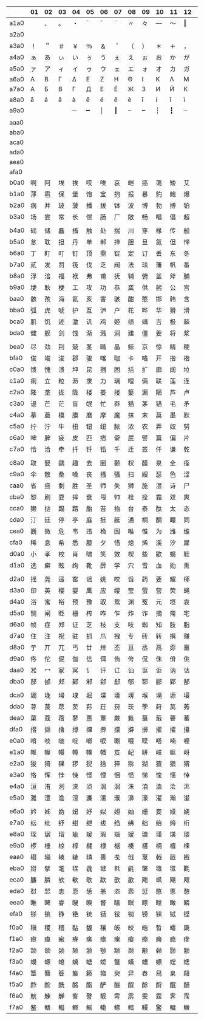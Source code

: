 | |01|02|03|04|05|06|07|08|09|10|11|12|13|14|15|16|17|18|19|20|21|22|23|24|25|26|27|28|29|30|31|32|33|34|35|36|37|38|39|40|41|42|43|44|45|46|47|48|49|50|51|52|53|54|55|56|57|58|59|60|61|62|63|64|65|66|67|68|69|70|71|72|73|74|75|76|77|78|79|80|81|82|83|84|85|86|87|88|89|90|91|92|93|94|
-|-|-|-|-|-|-|-|-|-|-|-|-|-|-|-|-|-|-|-|-|-|-|-|-|-|-|-|-|-|-|-|-|-|-|-|-|-|-|-|-|-|-|-|-|-|-|-|-|-|-|-|-|-|-|-|-|-|-|-|-|-|-|-|-|-|-|-|-|-|-|-|-|-|-|-|-|-|-|-|-|-|-|-|-|-|-|-|-|-|-|-|-|-|-|
|a1a0|　|、|。|・|ˉ|ˇ|¨|〃|々|―|～|‖|…|‘|’|“|”|〔|〕|〈|〉|《|》|「|」|『|』|〖|〗|【|】|±|×|÷|∶|∧|∨|∑|∏|∪|∩|∈|∷|√|⊥|∥|∠|⌒|⊙|∫|∮|≡|≌|≈|∽|∝|≠|≮|≯|≤|≥|∞|∵|∴|♂|♀|°|′|″|℃|＄|¤|￠|￡|‰|§|№|☆|★|○|●|◎|◇|◆|□|■|△|▲|※|→|←|↑|↓|〓|
|a2a0| | | | | | | | | | | | | | | | |⒈|⒉|⒊|⒋|⒌|⒍|⒎|⒏|⒐|⒑|⒒|⒓|⒔|⒕|⒖|⒗|⒘|⒙|⒚|⒛|⑴|⑵|⑶|⑷|⑸|⑹|⑺|⑻|⑼|⑽|⑾|⑿|⒀|⒁|⒂|⒃|⒄|⒅|⒆|⒇|①|②|③|④|⑤|⑥|⑦|⑧|⑨|⑩| | |㈠|㈡|㈢|㈣|㈤|㈥|㈦|㈧|㈨|㈩| | |Ⅰ|Ⅱ|Ⅲ|Ⅳ|Ⅴ|Ⅵ|Ⅶ|Ⅷ|Ⅸ|Ⅹ|Ⅺ|Ⅻ| | |
|a3a0|！|＂|＃|￥|％|＆|＇|（|）|＊|＋|，|－|．|／|０|１|２|３|４|５|６|７|８|９|：|；|＜|＝|＞|？|＠|Ａ|Ｂ|Ｃ|Ｄ|Ｅ|Ｆ|Ｇ|Ｈ|Ｉ|Ｊ|Ｋ|Ｌ|Ｍ|Ｎ|Ｏ|Ｐ|Ｑ|Ｒ|Ｓ|Ｔ|Ｕ|Ｖ|Ｗ|Ｘ|Ｙ|Ｚ|［|＼|］|＾|＿|｀|ａ|ｂ|ｃ|ｄ|ｅ|ｆ|ｇ|ｈ|ｉ|ｊ|ｋ|ｌ|ｍ|ｎ|ｏ|ｐ|ｑ|ｒ|ｓ|ｔ|ｕ|ｖ|ｗ|ｘ|ｙ|ｚ|｛|｜|｝|￣|
|a4a0|ぁ|あ|ぃ|い|ぅ|う|ぇ|え|ぉ|お|か|が|き|ぎ|く|ぐ|け|げ|こ|ご|さ|ざ|し|じ|す|ず|せ|ぜ|そ|ぞ|た|だ|ち|ぢ|っ|つ|づ|て|で|と|ど|な|に|ぬ|ね|の|は|ば|ぱ|ひ|び|ぴ|ふ|ぶ|ぷ|へ|べ|ぺ|ほ|ぼ|ぽ|ま|み|む|め|も|ゃ|や|ゅ|ゆ|ょ|よ|ら|り|る|れ|ろ|ゎ|わ|ゐ|ゑ|を|ん| | | | | | | | | | | |
|a5a0|ァ|ア|ィ|イ|ゥ|ウ|ェ|エ|ォ|オ|カ|ガ|キ|ギ|ク|グ|ケ|ゲ|コ|ゴ|サ|ザ|シ|ジ|ス|ズ|セ|ゼ|ソ|ゾ|タ|ダ|チ|ヂ|ッ|ツ|ヅ|テ|デ|ト|ド|ナ|ニ|ヌ|ネ|ノ|ハ|バ|パ|ヒ|ビ|ピ|フ|ブ|プ|ヘ|ベ|ペ|ホ|ボ|ポ|マ|ミ|ム|メ|モ|ャ|ヤ|ュ|ユ|ョ|ヨ|ラ|リ|ル|レ|ロ|ヮ|ワ|ヰ|ヱ|ヲ|ン|ヴ|ヵ|ヶ| | | | | | | | |
|a6a0|Α|Β|Γ|Δ|Ε|Ζ|Η|Θ|Ι|Κ|Λ|Μ|Ν|Ξ|Ο|Π|Ρ|Σ|Τ|Υ|Φ|Χ|Ψ|Ω| | | | | | | | |α|β|γ|δ|ε|ζ|η|θ|ι|κ|λ|μ|ν|ξ|ο|π|ρ|σ|τ|υ|φ|χ|ψ|ω| | | | | | | | | | | | | | | | | | | | | | | | | | | | | | | | | | | | | | |
|a7a0|А|Б|В|Г|Д|Е|Ё|Ж|З|И|Й|К|Л|М|Н|О|П|Р|С|Т|У|Ф|Х|Ц|Ч|Ш|Щ|Ъ|Ы|Ь|Э|Ю|Я| | | | | | | | | | | | | | | |а|б|в|г|д|е|ё|ж|з|и|й|к|л|м|н|о|п|р|с|т|у|ф|х|ц|ч|ш|щ|ъ|ы|ь|э|ю|я| | | | | | | | | | | | | |
|a8a0|ā|á|ǎ|à|ē|é|ě|è|ī|í|ǐ|ì|ō|ó|ǒ|ò|ū|ú|ǔ|ù|ǖ|ǘ|ǚ|ǜ|ü|ê| | | | | | | | | | |ㄅ|ㄆ|ㄇ|ㄈ|ㄉ|ㄊ|ㄋ|ㄌ|ㄍ|ㄎ|ㄏ|ㄐ|ㄑ|ㄒ|ㄓ|ㄔ|ㄕ|ㄖ|ㄗ|ㄘ|ㄙ|ㄚ|ㄛ|ㄜ|ㄝ|ㄞ|ㄟ|ㄠ|ㄡ|ㄢ|ㄣ|ㄤ|ㄥ|ㄦ|ㄧ|ㄨ|ㄩ| | | | | | | | | | | | | | | | | | | | | |
|a9a0| | | |─|━|│|┃|┄|┅|┆|┇|┈|┉|┊|┋|┌|┍|┎|┏|┐|┑|┒|┓|└|┕|┖|┗|┘|┙|┚|┛|├|┝|┞|┟|┠|┡|┢|┣|┤|┥|┦|┧|┨|┩|┪|┫|┬|┭|┮|┯|┰|┱|┲|┳|┴|┵|┶|┷|┸|┹|┺|┻|┼|┽|┾|┿|╀|╁|╂|╃|╄|╅|╆|╇|╈|╉|╊|╋| | | | | | | | | | | | | | | |
| | | | | | | | | | | | | | | | | | | | | | | | | | | | | | | | | | | | | | | | | | | | | | | | | | | | | | | | | | | | | | | | | | | | | | | | | | | | | | | | | | | | | | | | | | | | | | | |
aaa0| | | | | | | | | | | | | | | | | | | | | | | | | | | | | | | | | | | | | | | | | | | | | | | | | | | | | | | | | | | | | | | | | | | | | | | | | | | | | | | | | | | | | | | | | | | | | | |
|aba0| | | | | | | | | | | | | | | | | | | | | | | | | | | | | | | | | | | | | | | | | | | | | | | | | | | | | | | | | | | | | | | | | | | | | | | | | | | | | | | | | | | | | | | | | | | | | | |
|aca0| | | | | | | | | | | | | | | | | | | | | | | | | | | | | | | | | | | | | | | | | | | | | | | | | | | | | | | | | | | | | | | | | | | | | | | | | | | | | | | | | | | | | | | | | | | | | | |
|ada0| | | | | | | | | | | | | | | | | | | | | | | | | | | | | | | | | | | | | | | | | | | | | | | | | | | | | | | | | | | | | | | | | | | | | | | | | | | | | | | | | | | | | | | | | | | | | | |
|aea0| | | | | | | | | | | | | | | | | | | | | | | | | | | | | | | | | | | | | | | | | | | | | | | | | | | | | | | | | | | | | | | | | | | | | | | | | | | | | | | | | | | | | | | | | | | | | | |
|afa0| | | | | | | | | | | | | | | | | | | | | | | | | | | | | | | | | | | | | | | | | | | | | | | | | | | | | | | | | | | | | | | | | | | | | | | | | | | | | | | | | | | | | | | | | | | | | | |
|b0a0|啊|阿|埃|挨|哎|唉|哀|皑|癌|蔼|矮|艾|碍|爱|隘|鞍|氨|安|俺|按|暗|岸|胺|案|肮|昂|盎|凹|敖|熬|翱|袄|傲|奥|懊|澳|芭|捌|扒|叭|吧|笆|八|疤|巴|拔|跋|靶|把|耙|坝|霸|罢|爸|白|柏|百|摆|佰|败|拜|稗|斑|班|搬|扳|般|颁|板|版|扮|拌|伴|瓣|半|办|绊|邦|帮|梆|榜|膀|绑|棒|磅|蚌|镑|傍|谤|苞|胞|包|褒|剥|
|b1a0|薄|雹|保|堡|饱|宝|抱|报|暴|豹|鲍|爆|杯|碑|悲|卑|北|辈|背|贝|钡|倍|狈|备|惫|焙|被|奔|苯|本|笨|崩|绷|甭|泵|蹦|迸|逼|鼻|比|鄙|笔|彼|碧|蓖|蔽|毕|毙|毖|币|庇|痹|闭|敝|弊|必|辟|壁|臂|避|陛|鞭|边|编|贬|扁|便|变|卞|辨|辩|辫|遍|标|彪|膘|表|鳖|憋|别|瘪|彬|斌|濒|滨|宾|摈|兵|冰|柄|丙|秉|饼|炳|
|b2a0|病|并|玻|菠|播|拨|钵|波|博|勃|搏|铂|箔|伯|帛|舶|脖|膊|渤|泊|驳|捕|卜|哺|补|埠|不|布|步|簿|部|怖|擦|猜|裁|材|才|财|睬|踩|采|彩|菜|蔡|餐|参|蚕|残|惭|惨|灿|苍|舱|仓|沧|藏|操|糙|槽|曹|草|厕|策|侧|册|测|层|蹭|插|叉|茬|茶|查|碴|搽|察|岔|差|诧|拆|柴|豺|搀|掺|蝉|馋|谗|缠|铲|产|阐|颤|昌|猖|
|b3a0|场|尝|常|长|偿|肠|厂|敞|畅|唱|倡|超|抄|钞|朝|嘲|潮|巢|吵|炒|车|扯|撤|掣|彻|澈|郴|臣|辰|尘|晨|忱|沉|陈|趁|衬|撑|称|城|橙|成|呈|乘|程|惩|澄|诚|承|逞|骋|秤|吃|痴|持|匙|池|迟|弛|驰|耻|齿|侈|尺|赤|翅|斥|炽|充|冲|虫|崇|宠|抽|酬|畴|踌|稠|愁|筹|仇|绸|瞅|丑|臭|初|出|橱|厨|躇|锄|雏|滁|除|楚|
| | | | | | | | | | | | | | | | | | | | | | | | | | | | | | | | | | | | | | | | | | | | | | | | | | | | | | | | | | | | | | | | | | | | | | | | | | | | | | | | | | | | | | | | | | | | | | | |
b4a0|础|储|矗|搐|触|处|揣|川|穿|椽|传|船|喘|串|疮|窗|幢|床|闯|创|吹|炊|捶|锤|垂|春|椿|醇|唇|淳|纯|蠢|戳|绰|疵|茨|磁|雌|辞|慈|瓷|词|此|刺|赐|次|聪|葱|囱|匆|从|丛|凑|粗|醋|簇|促|蹿|篡|窜|摧|崔|催|脆|瘁|粹|淬|翠|村|存|寸|磋|撮|搓|措|挫|错|搭|达|答|瘩|打|大|呆|歹|傣|戴|带|殆|代|贷|袋|待|逮|
|b5a0|怠|耽|担|丹|单|郸|掸|胆|旦|氮|但|惮|淡|诞|弹|蛋|当|挡|党|荡|档|刀|捣|蹈|倒|岛|祷|导|到|稻|悼|道|盗|德|得|的|蹬|灯|登|等|瞪|凳|邓|堤|低|滴|迪|敌|笛|狄|涤|翟|嫡|抵|底|地|蒂|第|帝|弟|递|缔|颠|掂|滇|碘|点|典|靛|垫|电|佃|甸|店|惦|奠|淀|殿|碉|叼|雕|凋|刁|掉|吊|钓|调|跌|爹|碟|蝶|迭|谍|叠|
|b6a0|丁|盯|叮|钉|顶|鼎|锭|定|订|丢|东|冬|董|懂|动|栋|侗|恫|冻|洞|兜|抖|斗|陡|豆|逗|痘|都|督|毒|犊|独|读|堵|睹|赌|杜|镀|肚|度|渡|妒|端|短|锻|段|断|缎|堆|兑|队|对|墩|吨|蹲|敦|顿|囤|钝|盾|遁|掇|哆|多|夺|垛|躲|朵|跺|舵|剁|惰|堕|蛾|峨|鹅|俄|额|讹|娥|恶|厄|扼|遏|鄂|饿|恩|而|儿|耳|尔|饵|洱|二|
|b7a0|贰|发|罚|筏|伐|乏|阀|法|珐|藩|帆|番|翻|樊|矾|钒|繁|凡|烦|反|返|范|贩|犯|饭|泛|坊|芳|方|肪|房|防|妨|仿|访|纺|放|菲|非|啡|飞|肥|匪|诽|吠|肺|废|沸|费|芬|酚|吩|氛|分|纷|坟|焚|汾|粉|奋|份|忿|愤|粪|丰|封|枫|蜂|峰|锋|风|疯|烽|逢|冯|缝|讽|奉|凤|佛|否|夫|敷|肤|孵|扶|拂|辐|幅|氟|符|伏|俘|服|
|b8a0|浮|涪|福|袱|弗|甫|抚|辅|俯|釜|斧|脯|腑|府|腐|赴|副|覆|赋|复|傅|付|阜|父|腹|负|富|讣|附|妇|缚|咐|噶|嘎|该|改|概|钙|盖|溉|干|甘|杆|柑|竿|肝|赶|感|秆|敢|赣|冈|刚|钢|缸|肛|纲|岗|港|杠|篙|皋|高|膏|羔|糕|搞|镐|稿|告|哥|歌|搁|戈|鸽|胳|疙|割|革|葛|格|蛤|阁|隔|铬|个|各|给|根|跟|耕|更|庚|羹|
|b9a0|埂|耿|梗|工|攻|功|恭|龚|供|躬|公|宫|弓|巩|汞|拱|贡|共|钩|勾|沟|苟|狗|垢|构|购|够|辜|菇|咕|箍|估|沽|孤|姑|鼓|古|蛊|骨|谷|股|故|顾|固|雇|刮|瓜|剐|寡|挂|褂|乖|拐|怪|棺|关|官|冠|观|管|馆|罐|惯|灌|贯|光|广|逛|瑰|规|圭|硅|归|龟|闺|轨|鬼|诡|癸|桂|柜|跪|贵|刽|辊|滚|棍|锅|郭|国|果|裹|过|哈|
|baa0|骸|孩|海|氦|亥|害|骇|酣|憨|邯|韩|含|涵|寒|函|喊|罕|翰|撼|捍|旱|憾|悍|焊|汗|汉|夯|杭|航|壕|嚎|豪|毫|郝|好|耗|号|浩|呵|喝|荷|菏|核|禾|和|何|合|盒|貉|阂|河|涸|赫|褐|鹤|贺|嘿|黑|痕|很|狠|恨|哼|亨|横|衡|恒|轰|哄|烘|虹|鸿|洪|宏|弘|红|喉|侯|猴|吼|厚|候|后|呼|乎|忽|瑚|壶|葫|胡|蝴|狐|糊|湖|
|bba0|弧|虎|唬|护|互|沪|户|花|哗|华|猾|滑|画|划|化|话|槐|徊|怀|淮|坏|欢|环|桓|还|缓|换|患|唤|痪|豢|焕|涣|宦|幻|荒|慌|黄|磺|蝗|簧|皇|凰|惶|煌|晃|幌|恍|谎|灰|挥|辉|徽|恢|蛔|回|毁|悔|慧|卉|惠|晦|贿|秽|会|烩|汇|讳|诲|绘|荤|昏|婚|魂|浑|混|豁|活|伙|火|获|或|惑|霍|货|祸|击|圾|基|机|畸|稽|积|箕|
|bca0|肌|饥|迹|激|讥|鸡|姬|绩|缉|吉|极|棘|辑|籍|集|及|急|疾|汲|即|嫉|级|挤|几|脊|己|蓟|技|冀|季|伎|祭|剂|悸|济|寄|寂|计|记|既|忌|际|妓|继|纪|嘉|枷|夹|佳|家|加|荚|颊|贾|甲|钾|假|稼|价|架|驾|嫁|歼|监|坚|尖|笺|间|煎|兼|肩|艰|奸|缄|茧|检|柬|碱|硷|拣|捡|简|俭|剪|减|荐|槛|鉴|践|贱|见|键|箭|件|
|bda0|健|舰|剑|饯|渐|溅|涧|建|僵|姜|将|浆|江|疆|蒋|桨|奖|讲|匠|酱|降|蕉|椒|礁|焦|胶|交|郊|浇|骄|娇|嚼|搅|铰|矫|侥|脚|狡|角|饺|缴|绞|剿|教|酵|轿|较|叫|窖|揭|接|皆|秸|街|阶|截|劫|节|桔|杰|捷|睫|竭|洁|结|解|姐|戒|藉|芥|界|借|介|疥|诫|届|巾|筋|斤|金|今|津|襟|紧|锦|仅|谨|进|靳|晋|禁|近|烬|浸|
| | | | | | | | | | | | | | | | | | | | | | | | | | | | | | | | | | | | | | | | | | | | | | | | | | | | | | | | | | | | | | | | | | | | | | | | | | | | | | | | | | | | | | | | | | | | | | | |
bea0|尽|劲|荆|兢|茎|睛|晶|鲸|京|惊|精|粳|经|井|警|景|颈|静|境|敬|镜|径|痉|靖|竟|竞|净|炯|窘|揪|究|纠|玖|韭|久|灸|九|酒|厩|救|旧|臼|舅|咎|就|疚|鞠|拘|狙|疽|居|驹|菊|局|咀|矩|举|沮|聚|拒|据|巨|具|距|踞|锯|俱|句|惧|炬|剧|捐|鹃|娟|倦|眷|卷|绢|撅|攫|抉|掘|倔|爵|觉|决|诀|绝|均|菌|钧|军|君|峻|
|bfa0|俊|竣|浚|郡|骏|喀|咖|卡|咯|开|揩|楷|凯|慨|刊|堪|勘|坎|砍|看|康|慷|糠|扛|抗|亢|炕|考|拷|烤|靠|坷|苛|柯|棵|磕|颗|科|壳|咳|可|渴|克|刻|客|课|肯|啃|垦|恳|坑|吭|空|恐|孔|控|抠|口|扣|寇|枯|哭|窟|苦|酷|库|裤|夸|垮|挎|跨|胯|块|筷|侩|快|宽|款|匡|筐|狂|框|矿|眶|旷|况|亏|盔|岿|窥|葵|奎|魁|傀|
|c0a0|馈|愧|溃|坤|昆|捆|困|括|扩|廓|阔|垃|拉|喇|蜡|腊|辣|啦|莱|来|赖|蓝|婪|栏|拦|篮|阑|兰|澜|谰|揽|览|懒|缆|烂|滥|琅|榔|狼|廊|郎|朗|浪|捞|劳|牢|老|佬|姥|酪|烙|涝|勒|乐|雷|镭|蕾|磊|累|儡|垒|擂|肋|类|泪|棱|楞|冷|厘|梨|犁|黎|篱|狸|离|漓|理|李|里|鲤|礼|莉|荔|吏|栗|丽|厉|励|砾|历|利|傈|例|俐|
|c1a0|痢|立|粒|沥|隶|力|璃|哩|俩|联|莲|连|镰|廉|怜|涟|帘|敛|脸|链|恋|炼|练|粮|凉|梁|粱|良|两|辆|量|晾|亮|谅|撩|聊|僚|疗|燎|寥|辽|潦|了|撂|镣|廖|料|列|裂|烈|劣|猎|琳|林|磷|霖|临|邻|鳞|淋|凛|赁|吝|拎|玲|菱|零|龄|铃|伶|羚|凌|灵|陵|岭|领|另|令|溜|琉|榴|硫|馏|留|刘|瘤|流|柳|六|龙|聋|咙|笼|窿|
|c2a0|隆|垄|拢|陇|楼|娄|搂|篓|漏|陋|芦|卢|颅|庐|炉|掳|卤|虏|鲁|麓|碌|露|路|赂|鹿|潞|禄|录|陆|戮|驴|吕|铝|侣|旅|履|屡|缕|虑|氯|律|率|滤|绿|峦|挛|孪|滦|卵|乱|掠|略|抡|轮|伦|仑|沦|纶|论|萝|螺|罗|逻|锣|箩|骡|裸|落|洛|骆|络|妈|麻|玛|码|蚂|马|骂|嘛|吗|埋|买|麦|卖|迈|脉|瞒|馒|蛮|满|蔓|曼|慢|漫|
|c3a0|谩|芒|茫|盲|氓|忙|莽|猫|茅|锚|毛|矛|铆|卯|茂|冒|帽|貌|贸|么|玫|枚|梅|酶|霉|煤|没|眉|媒|镁|每|美|昧|寐|妹|媚|门|闷|们|萌|蒙|檬|盟|锰|猛|梦|孟|眯|醚|靡|糜|迷|谜|弥|米|秘|觅|泌|蜜|密|幂|棉|眠|绵|冕|免|勉|娩|缅|面|苗|描|瞄|藐|秒|渺|庙|妙|蔑|灭|民|抿|皿|敏|悯|闽|明|螟|鸣|铭|名|命|谬|摸|
|c4a0|摹|蘑|模|膜|磨|摩|魔|抹|末|莫|墨|默|沫|漠|寞|陌|谋|牟|某|拇|牡|亩|姆|母|墓|暮|幕|募|慕|木|目|睦|牧|穆|拿|哪|呐|钠|那|娜|纳|氖|乃|奶|耐|奈|南|男|难|囊|挠|脑|恼|闹|淖|呢|馁|内|嫩|能|妮|霓|倪|泥|尼|拟|你|匿|腻|逆|溺|蔫|拈|年|碾|撵|捻|念|娘|酿|鸟|尿|捏|聂|孽|啮|镊|镍|涅|您|柠|狞|凝|宁|
|c5a0|拧|泞|牛|扭|钮|纽|脓|浓|农|弄|奴|努|怒|女|暖|虐|疟|挪|懦|糯|诺|哦|欧|鸥|殴|藕|呕|偶|沤|啪|趴|爬|帕|怕|琶|拍|排|牌|徘|湃|派|攀|潘|盘|磐|盼|畔|判|叛|乓|庞|旁|耪|胖|抛|咆|刨|炮|袍|跑|泡|呸|胚|培|裴|赔|陪|配|佩|沛|喷|盆|砰|抨|烹|澎|彭|蓬|棚|硼|篷|膨|朋|鹏|捧|碰|坯|砒|霹|批|披|劈|琵|毗|
|c6a0|啤|脾|疲|皮|匹|痞|僻|屁|譬|篇|偏|片|骗|飘|漂|瓢|票|撇|瞥|拼|频|贫|品|聘|乒|坪|苹|萍|平|凭|瓶|评|屏|坡|泼|颇|婆|破|魄|迫|粕|剖|扑|铺|仆|莆|葡|菩|蒲|埔|朴|圃|普|浦|谱|曝|瀑|期|欺|栖|戚|妻|七|凄|漆|柒|沏|其|棋|奇|歧|畦|崎|脐|齐|旗|祈|祁|骑|起|岂|乞|企|启|契|砌|器|气|迄|弃|汽|泣|讫|掐|
|c7a0|恰|洽|牵|扦|钎|铅|千|迁|签|仟|谦|乾|黔|钱|钳|前|潜|遣|浅|谴|堑|嵌|欠|歉|枪|呛|腔|羌|墙|蔷|强|抢|橇|锹|敲|悄|桥|瞧|乔|侨|巧|鞘|撬|翘|峭|俏|窍|切|茄|且|怯|窃|钦|侵|亲|秦|琴|勤|芹|擒|禽|寝|沁|青|轻|氢|倾|卿|清|擎|晴|氰|情|顷|请|庆|琼|穷|秋|丘|邱|球|求|囚|酋|泅|趋|区|蛆|曲|躯|屈|驱|渠|
| | | | | | | | | | | | | | | | | | | | | | | | | | | | | | | | | | | | | | | | | | | | | | | | | | | | | | | | | | | | | | | | | | | | | | | | | | | | | | | | | | | | | | | | | | | | | | | |
c8a0|取|娶|龋|趣|去|圈|颧|权|醛|泉|全|痊|拳|犬|券|劝|缺|炔|瘸|却|鹊|榷|确|雀|裙|群|然|燃|冉|染|瓤|壤|攘|嚷|让|饶|扰|绕|惹|热|壬|仁|人|忍|韧|任|认|刃|妊|纫|扔|仍|日|戎|茸|蓉|荣|融|熔|溶|容|绒|冗|揉|柔|肉|茹|蠕|儒|孺|如|辱|乳|汝|入|褥|软|阮|蕊|瑞|锐|闰|润|若|弱|撒|洒|萨|腮|鳃|塞|赛|三|叁|
|c9a0|伞|散|桑|嗓|丧|搔|骚|扫|嫂|瑟|色|涩|森|僧|莎|砂|杀|刹|沙|纱|傻|啥|煞|筛|晒|珊|苫|杉|山|删|煽|衫|闪|陕|擅|赡|膳|善|汕|扇|缮|墒|伤|商|赏|晌|上|尚|裳|梢|捎|稍|烧|芍|勺|韶|少|哨|邵|绍|奢|赊|蛇|舌|舍|赦|摄|射|慑|涉|社|设|砷|申|呻|伸|身|深|娠|绅|神|沈|审|婶|甚|肾|慎|渗|声|生|甥|牲|升|绳|
|caa0|省|盛|剩|胜|圣|师|失|狮|施|湿|诗|尸|虱|十|石|拾|时|什|食|蚀|实|识|史|矢|使|屎|驶|始|式|示|士|世|柿|事|拭|誓|逝|势|是|嗜|噬|适|仕|侍|释|饰|氏|市|恃|室|视|试|收|手|首|守|寿|授|售|受|瘦|兽|蔬|枢|梳|殊|抒|输|叔|舒|淑|疏|书|赎|孰|熟|薯|暑|曙|署|蜀|黍|鼠|属|术|述|树|束|戍|竖|墅|庶|数|漱|
|cba0|恕|刷|耍|摔|衰|甩|帅|栓|拴|霜|双|爽|谁|水|睡|税|吮|瞬|顺|舜|说|硕|朔|烁|斯|撕|嘶|思|私|司|丝|死|肆|寺|嗣|四|伺|似|饲|巳|松|耸|怂|颂|送|宋|讼|诵|搜|艘|擞|嗽|苏|酥|俗|素|速|粟|僳|塑|溯|宿|诉|肃|酸|蒜|算|虽|隋|随|绥|髓|碎|岁|穗|遂|隧|祟|孙|损|笋|蓑|梭|唆|缩|琐|索|锁|所|塌|他|它|她|塔|
|cca0|獭|挞|蹋|踏|胎|苔|抬|台|泰|酞|太|态|汰|坍|摊|贪|瘫|滩|坛|檀|痰|潭|谭|谈|坦|毯|袒|碳|探|叹|炭|汤|塘|搪|堂|棠|膛|唐|糖|倘|躺|淌|趟|烫|掏|涛|滔|绦|萄|桃|逃|淘|陶|讨|套|特|藤|腾|疼|誊|梯|剔|踢|锑|提|题|蹄|啼|体|替|嚏|惕|涕|剃|屉|天|添|填|田|甜|恬|舔|腆|挑|条|迢|眺|跳|贴|铁|帖|厅|听|烃|
|cda0|汀|廷|停|亭|庭|挺|艇|通|桐|酮|瞳|同|铜|彤|童|桶|捅|筒|统|痛|偷|投|头|透|凸|秃|突|图|徒|途|涂|屠|土|吐|兔|湍|团|推|颓|腿|蜕|褪|退|吞|屯|臀|拖|托|脱|鸵|陀|驮|驼|椭|妥|拓|唾|挖|哇|蛙|洼|娃|瓦|袜|歪|外|豌|弯|湾|玩|顽|丸|烷|完|碗|挽|晚|皖|惋|宛|婉|万|腕|汪|王|亡|枉|网|往|旺|望|忘|妄|威|
|cea0|巍|微|危|韦|违|桅|围|唯|惟|为|潍|维|苇|萎|委|伟|伪|尾|纬|未|蔚|味|畏|胃|喂|魏|位|渭|谓|尉|慰|卫|瘟|温|蚊|文|闻|纹|吻|稳|紊|问|嗡|翁|瓮|挝|蜗|涡|窝|我|斡|卧|握|沃|巫|呜|钨|乌|污|诬|屋|无|芜|梧|吾|吴|毋|武|五|捂|午|舞|伍|侮|坞|戊|雾|晤|物|勿|务|悟|误|昔|熙|析|西|硒|矽|晰|嘻|吸|锡|牺|
|cfa0|稀|息|希|悉|膝|夕|惜|熄|烯|溪|汐|犀|檄|袭|席|习|媳|喜|铣|洗|系|隙|戏|细|瞎|虾|匣|霞|辖|暇|峡|侠|狭|下|厦|夏|吓|掀|锨|先|仙|鲜|纤|咸|贤|衔|舷|闲|涎|弦|嫌|显|险|现|献|县|腺|馅|羡|宪|陷|限|线|相|厢|镶|香|箱|襄|湘|乡|翔|祥|详|想|响|享|项|巷|橡|像|向|象|萧|硝|霄|削|哮|嚣|销|消|宵|淆|晓|
|d0a0|小|孝|校|肖|啸|笑|效|楔|些|歇|蝎|鞋|协|挟|携|邪|斜|胁|谐|写|械|卸|蟹|懈|泄|泻|谢|屑|薪|芯|锌|欣|辛|新|忻|心|信|衅|星|腥|猩|惺|兴|刑|型|形|邢|行|醒|幸|杏|性|姓|兄|凶|胸|匈|汹|雄|熊|休|修|羞|朽|嗅|锈|秀|袖|绣|墟|戌|需|虚|嘘|须|徐|许|蓄|酗|叙|旭|序|畜|恤|絮|婿|绪|续|轩|喧|宣|悬|旋|玄|
|d1a0|选|癣|眩|绚|靴|薛|学|穴|雪|血|勋|熏|循|旬|询|寻|驯|巡|殉|汛|训|讯|逊|迅|压|押|鸦|鸭|呀|丫|芽|牙|蚜|崖|衙|涯|雅|哑|亚|讶|焉|咽|阉|烟|淹|盐|严|研|蜒|岩|延|言|颜|阎|炎|沿|奄|掩|眼|衍|演|艳|堰|燕|厌|砚|雁|唁|彦|焰|宴|谚|验|殃|央|鸯|秧|杨|扬|佯|疡|羊|洋|阳|氧|仰|痒|养|样|漾|邀|腰|妖|瑶|
| | | | | | | | | | | | | | | | | | | | | | | | | | | | | | | | | | | | | | | | | | | | | | | | | | | | | | | | | | | | | | | | | | | | | | | | | | | | | | | | | | | | | | | | | | | | | | | |
d2a0|摇|尧|遥|窑|谣|姚|咬|舀|药|要|耀|椰|噎|耶|爷|野|冶|也|页|掖|业|叶|曳|腋|夜|液|一|壹|医|揖|铱|依|伊|衣|颐|夷|遗|移|仪|胰|疑|沂|宜|姨|彝|椅|蚁|倚|已|乙|矣|以|艺|抑|易|邑|屹|亿|役|臆|逸|肄|疫|亦|裔|意|毅|忆|义|益|溢|诣|议|谊|译|异|翼|翌|绎|茵|荫|因|殷|音|阴|姻|吟|银|淫|寅|饮|尹|引|隐|
|d3a0|印|英|樱|婴|鹰|应|缨|莹|萤|营|荧|蝇|迎|赢|盈|影|颖|硬|映|哟|拥|佣|臃|痈|庸|雍|踊|蛹|咏|泳|涌|永|恿|勇|用|幽|优|悠|忧|尤|由|邮|铀|犹|油|游|酉|有|友|右|佑|釉|诱|又|幼|迂|淤|于|盂|榆|虞|愚|舆|余|俞|逾|鱼|愉|渝|渔|隅|予|娱|雨|与|屿|禹|宇|语|羽|玉|域|芋|郁|吁|遇|喻|峪|御|愈|欲|狱|育|誉|
|d4a0|浴|寓|裕|预|豫|驭|鸳|渊|冤|元|垣|袁|原|援|辕|园|员|圆|猿|源|缘|远|苑|愿|怨|院|曰|约|越|跃|钥|岳|粤|月|悦|阅|耘|云|郧|匀|陨|允|运|蕴|酝|晕|韵|孕|匝|砸|杂|栽|哉|灾|宰|载|再|在|咱|攒|暂|赞|赃|脏|葬|遭|糟|凿|藻|枣|早|澡|蚤|躁|噪|造|皂|灶|燥|责|择|则|泽|贼|怎|增|憎|曾|赠|扎|喳|渣|札|轧|
|d5a0|铡|闸|眨|栅|榨|咋|乍|炸|诈|摘|斋|宅|窄|债|寨|瞻|毡|詹|粘|沾|盏|斩|辗|崭|展|蘸|栈|占|战|站|湛|绽|樟|章|彰|漳|张|掌|涨|杖|丈|帐|账|仗|胀|瘴|障|招|昭|找|沼|赵|照|罩|兆|肇|召|遮|折|哲|蛰|辙|者|锗|蔗|这|浙|珍|斟|真|甄|砧|臻|贞|针|侦|枕|疹|诊|震|振|镇|阵|蒸|挣|睁|征|狰|争|怔|整|拯|正|政|
|d6a0|帧|症|郑|证|芝|枝|支|吱|蜘|知|肢|脂|汁|之|织|职|直|植|殖|执|值|侄|址|指|止|趾|只|旨|纸|志|挚|掷|至|致|置|帜|峙|制|智|秩|稚|质|炙|痔|滞|治|窒|中|盅|忠|钟|衷|终|种|肿|重|仲|众|舟|周|州|洲|诌|粥|轴|肘|帚|咒|皱|宙|昼|骤|珠|株|蛛|朱|猪|诸|诛|逐|竹|烛|煮|拄|瞩|嘱|主|著|柱|助|蛀|贮|铸|筑|
|d7a0|住|注|祝|驻|抓|爪|拽|专|砖|转|撰|赚|篆|桩|庄|装|妆|撞|壮|状|椎|锥|追|赘|坠|缀|谆|准|捉|拙|卓|桌|琢|茁|酌|啄|着|灼|浊|兹|咨|资|姿|滋|淄|孜|紫|仔|籽|滓|子|自|渍|字|鬃|棕|踪|宗|综|总|纵|邹|走|奏|揍|租|足|卒|族|祖|诅|阻|组|钻|纂|嘴|醉|最|罪|尊|遵|昨|左|佐|柞|做|作|坐|座| | | | | |
|d8a0|亍|丌|兀|丐|廿|卅|丕|亘|丞|鬲|孬|噩|丨|禺|丿|匕|乇|夭|爻|卮|氐|囟|胤|馗|毓|睾|鼗|丶|亟|鼐|乜|乩|亓|芈|孛|啬|嘏|仄|厍|厝|厣|厥|厮|靥|赝|匚|叵|匦|匮|匾|赜|卦|卣|刂|刈|刎|刭|刳|刿|剀|剌|剞|剡|剜|蒯|剽|劂|劁|劐|劓|冂|罔|亻|仃|仉|仂|仨|仡|仫|仞|伛|仳|伢|佤|仵|伥|伧|伉|伫|佞|佧|攸|佚|佝|
|d9a0|佟|佗|伲|伽|佶|佴|侑|侉|侃|侏|佾|佻|侪|佼|侬|侔|俦|俨|俪|俅|俚|俣|俜|俑|俟|俸|倩|偌|俳|倬|倏|倮|倭|俾|倜|倌|倥|倨|偾|偃|偕|偈|偎|偬|偻|傥|傧|傩|傺|僖|儆|僭|僬|僦|僮|儇|儋|仝|氽|佘|佥|俎|龠|汆|籴|兮|巽|黉|馘|冁|夔|勹|匍|訇|匐|凫|夙|兕|亠|兖|亳|衮|袤|亵|脔|裒|禀|嬴|蠃|羸|冫|冱|冽|冼|
|daa0|凇|冖|冢|冥|讠|讦|讧|讪|讴|讵|讷|诂|诃|诋|诏|诎|诒|诓|诔|诖|诘|诙|诜|诟|诠|诤|诨|诩|诮|诰|诳|诶|诹|诼|诿|谀|谂|谄|谇|谌|谏|谑|谒|谔|谕|谖|谙|谛|谘|谝|谟|谠|谡|谥|谧|谪|谫|谮|谯|谲|谳|谵|谶|卩|卺|阝|阢|阡|阱|阪|阽|阼|陂|陉|陔|陟|陧|陬|陲|陴|隈|隍|隗|隰|邗|邛|邝|邙|邬|邡|邴|邳|邶|邺|
|dba0|邸|邰|郏|郅|邾|郐|郄|郇|郓|郦|郢|郜|郗|郛|郫|郯|郾|鄄|鄢|鄞|鄣|鄱|鄯|鄹|酃|酆|刍|奂|劢|劬|劭|劾|哿|勐|勖|勰|叟|燮|矍|廴|凵|凼|鬯|厶|弁|畚|巯|坌|垩|垡|塾|墼|壅|壑|圩|圬|圪|圳|圹|圮|圯|坜|圻|坂|坩|垅|坫|垆|坼|坻|坨|坭|坶|坳|垭|垤|垌|垲|埏|垧|垴|垓|垠|埕|埘|埚|埙|埒|垸|埴|埯|埸|埤|埝|
| | | | | | | | | | | | | | | | | | | | | | | | | | | | | | | | | | | | | | | | | | | | | | | | | | | | | | | | | | | | | | | | | | | | | | | | | | | | | | | | | | | | | | | | | | | | | | | |
dca0|堋|堍|埽|埭|堀|堞|堙|塄|堠|塥|塬|墁|墉|墚|墀|馨|鼙|懿|艹|艽|艿|芏|芊|芨|芄|芎|芑|芗|芙|芫|芸|芾|芰|苈|苊|苣|芘|芷|芮|苋|苌|苁|芩|芴|芡|芪|芟|苄|苎|芤|苡|茉|苷|苤|茏|茇|苜|苴|苒|苘|茌|苻|苓|茑|茚|茆|茔|茕|苠|苕|茜|荑|荛|荜|茈|莒|茼|茴|茱|莛|荞|茯|荏|荇|荃|荟|荀|茗|荠|茭|茺|茳|荦|荥|
|dda0|荨|茛|荩|荬|荪|荭|荮|莰|荸|莳|莴|莠|莪|莓|莜|莅|荼|莶|莩|荽|莸|荻|莘|莞|莨|莺|莼|菁|萁|菥|菘|堇|萘|萋|菝|菽|菖|萜|萸|萑|萆|菔|菟|萏|萃|菸|菹|菪|菅|菀|萦|菰|菡|葜|葑|葚|葙|葳|蒇|蒈|葺|蒉|葸|萼|葆|葩|葶|蒌|蒎|萱|葭|蓁|蓍|蓐|蓦|蒽|蓓|蓊|蒿|蒺|蓠|蒡|蒹|蒴|蒗|蓥|蓣|蔌|甍|蔸|蓰|蔹|蔟|蔺|
|dea0|蕖|蔻|蓿|蓼|蕙|蕈|蕨|蕤|蕞|蕺|瞢|蕃|蕲|蕻|薤|薨|薇|薏|蕹|薮|薜|薅|薹|薷|薰|藓|藁|藜|藿|蘧|蘅|蘩|蘖|蘼|廾|弈|夼|奁|耷|奕|奚|奘|匏|尢|尥|尬|尴|扌|扪|抟|抻|拊|拚|拗|拮|挢|拶|挹|捋|捃|掭|揶|捱|捺|掎|掴|捭|掬|掊|捩|掮|掼|揲|揸|揠|揿|揄|揞|揎|摒|揆|掾|摅|摁|搋|搛|搠|搌|搦|搡|摞|撄|摭|撖|
|dfa0|摺|撷|撸|撙|撺|擀|擐|擗|擤|擢|攉|攥|攮|弋|忒|甙|弑|卟|叱|叽|叩|叨|叻|吒|吖|吆|呋|呒|呓|呔|呖|呃|吡|呗|呙|吣|吲|咂|咔|呷|呱|呤|咚|咛|咄|呶|呦|咝|哐|咭|哂|咴|哒|咧|咦|哓|哔|呲|咣|哕|咻|咿|哌|哙|哚|哜|咩|咪|咤|哝|哏|哞|唛|哧|唠|哽|唔|哳|唢|唣|唏|唑|唧|唪|啧|喏|喵|啉|啭|啁|啕|唿|啐|唼|
|e0a0|唷|啖|啵|啶|啷|唳|唰|啜|喋|嗒|喃|喱|喹|喈|喁|喟|啾|嗖|喑|啻|嗟|喽|喾|喔|喙|嗪|嗷|嗉|嘟|嗑|嗫|嗬|嗔|嗦|嗝|嗄|嗯|嗥|嗲|嗳|嗌|嗍|嗨|嗵|嗤|辔|嘞|嘈|嘌|嘁|嘤|嘣|嗾|嘀|嘧|嘭|噘|嘹|噗|嘬|噍|噢|噙|噜|噌|噔|嚆|噤|噱|噫|噻|噼|嚅|嚓|嚯|囔|囗|囝|囡|囵|囫|囹|囿|圄|圊|圉|圜|帏|帙|帔|帑|帱|帻|帼|
|e1a0|帷|幄|幔|幛|幞|幡|岌|屺|岍|岐|岖|岈|岘|岙|岑|岚|岜|岵|岢|岽|岬|岫|岱|岣|峁|岷|峄|峒|峤|峋|峥|崂|崃|崧|崦|崮|崤|崞|崆|崛|嵘|崾|崴|崽|嵬|嵛|嵯|嵝|嵫|嵋|嵊|嵩|嵴|嶂|嶙|嶝|豳|嶷|巅|彳|彷|徂|徇|徉|後|徕|徙|徜|徨|徭|徵|徼|衢|彡|犭|犰|犴|犷|犸|狃|狁|狎|狍|狒|狨|狯|狩|狲|狴|狷|猁|狳|猃|狺|
|e2a0|狻|猗|猓|猡|猊|猞|猝|猕|猢|猹|猥|猬|猸|猱|獐|獍|獗|獠|獬|獯|獾|舛|夥|飧|夤|夂|饣|饧|饨|饩|饪|饫|饬|饴|饷|饽|馀|馄|馇|馊|馍|馐|馑|馓|馔|馕|庀|庑|庋|庖|庥|庠|庹|庵|庾|庳|赓|廒|廑|廛|廨|廪|膺|忄|忉|忖|忏|怃|忮|怄|忡|忤|忾|怅|怆|忪|忭|忸|怙|怵|怦|怛|怏|怍|怩|怫|怊|怿|怡|恸|恹|恻|恺|恂|
|e3a0|恪|恽|悖|悚|悭|悝|悃|悒|悌|悛|惬|悻|悱|惝|惘|惆|惚|悴|愠|愦|愕|愣|惴|愀|愎|愫|慊|慵|憬|憔|憧|憷|懔|懵|忝|隳|闩|闫|闱|闳|闵|闶|闼|闾|阃|阄|阆|阈|阊|阋|阌|阍|阏|阒|阕|阖|阗|阙|阚|丬|爿|戕|氵|汔|汜|汊|沣|沅|沐|沔|沌|汨|汩|汴|汶|沆|沩|泐|泔|沭|泷|泸|泱|泗|沲|泠|泖|泺|泫|泮|沱|泓|泯|泾|
|e4a0|洹|洧|洌|浃|浈|洇|洄|洙|洎|洫|浍|洮|洵|洚|浏|浒|浔|洳|涑|浯|涞|涠|浞|涓|涔|浜|浠|浼|浣|渚|淇|淅|淞|渎|涿|淠|渑|淦|淝|淙|渖|涫|渌|涮|渫|湮|湎|湫|溲|湟|溆|湓|湔|渲|渥|湄|滟|溱|溘|滠|漭|滢|溥|溧|溽|溻|溷|滗|溴|滏|溏|滂|溟|潢|潆|潇|漤|漕|滹|漯|漶|潋|潴|漪|漉|漩|澉|澍|澌|潸|潲|潼|潺|濑|
|e5a0|濉|澧|澹|澶|濂|濡|濮|濞|濠|濯|瀚|瀣|瀛|瀹|瀵|灏|灞|宀|宄|宕|宓|宥|宸|甯|骞|搴|寤|寮|褰|寰|蹇|謇|辶|迓|迕|迥|迮|迤|迩|迦|迳|迨|逅|逄|逋|逦|逑|逍|逖|逡|逵|逶|逭|逯|遄|遑|遒|遐|遨|遘|遢|遛|暹|遴|遽|邂|邈|邃|邋|彐|彗|彖|彘|尻|咫|屐|屙|孱|屣|屦|羼|弪|弩|弭|艴|弼|鬻|屮|妁|妃|妍|妩|妪|妣|
| | | | | | | | | | | | | | | | | | | | | | | | | | | | | | | | | | | | | | | | | | | | | | | | | | | | | | | | | | | | | | | | | | | | | | | | | | | | | | | | | | | | | | | | | | | | | | | |
e6a0|妗|姊|妫|妞|妤|姒|妲|妯|姗|妾|娅|娆|姝|娈|姣|姘|姹|娌|娉|娲|娴|娑|娣|娓|婀|婧|婊|婕|娼|婢|婵|胬|媪|媛|婷|婺|媾|嫫|媲|嫒|嫔|媸|嫠|嫣|嫱|嫖|嫦|嫘|嫜|嬉|嬗|嬖|嬲|嬷|孀|尕|尜|孚|孥|孳|孑|孓|孢|驵|驷|驸|驺|驿|驽|骀|骁|骅|骈|骊|骐|骒|骓|骖|骘|骛|骜|骝|骟|骠|骢|骣|骥|骧|纟|纡|纣|纥|纨|纩|
|e7a0|纭|纰|纾|绀|绁|绂|绉|绋|绌|绐|绔|绗|绛|绠|绡|绨|绫|绮|绯|绱|绲|缍|绶|绺|绻|绾|缁|缂|缃|缇|缈|缋|缌|缏|缑|缒|缗|缙|缜|缛|缟|缡|缢|缣|缤|缥|缦|缧|缪|缫|缬|缭|缯|缰|缱|缲|缳|缵|幺|畿|巛|甾|邕|玎|玑|玮|玢|玟|珏|珂|珑|玷|玳|珀|珉|珈|珥|珙|顼|琊|珩|珧|珞|玺|珲|琏|琪|瑛|琦|琥|琨|琰|琮|琬|
|e8a0|琛|琚|瑁|瑜|瑗|瑕|瑙|瑷|瑭|瑾|璜|璎|璀|璁|璇|璋|璞|璨|璩|璐|璧|瓒|璺|韪|韫|韬|杌|杓|杞|杈|杩|枥|枇|杪|杳|枘|枧|杵|枨|枞|枭|枋|杷|杼|柰|栉|柘|栊|柩|枰|栌|柙|枵|柚|枳|柝|栀|柃|枸|柢|栎|柁|柽|栲|栳|桠|桡|桎|桢|桄|桤|梃|栝|桕|桦|桁|桧|桀|栾|桊|桉|栩|梵|梏|桴|桷|梓|桫|棂|楮|棼|椟|椠|棹|
|e9a0|椤|棰|椋|椁|楗|棣|椐|楱|椹|楠|楂|楝|榄|楫|榀|榘|楸|椴|槌|榇|榈|槎|榉|楦|楣|楹|榛|榧|榻|榫|榭|槔|榱|槁|槊|槟|榕|槠|榍|槿|樯|槭|樗|樘|橥|槲|橄|樾|檠|橐|橛|樵|檎|橹|樽|樨|橘|橼|檑|檐|檩|檗|檫|猷|獒|殁|殂|殇|殄|殒|殓|殍|殚|殛|殡|殪|轫|轭|轱|轲|轳|轵|轶|轸|轷|轹|轺|轼|轾|辁|辂|辄|辇|辋|
|eaa0|辍|辎|辏|辘|辚|軎|戋|戗|戛|戟|戢|戡|戥|戤|戬|臧|瓯|瓴|瓿|甏|甑|甓|攴|旮|旯|旰|昊|昙|杲|昃|昕|昀|炅|曷|昝|昴|昱|昶|昵|耆|晟|晔|晁|晏|晖|晡|晗|晷|暄|暌|暧|暝|暾|曛|曜|曦|曩|贲|贳|贶|贻|贽|赀|赅|赆|赈|赉|赇|赍|赕|赙|觇|觊|觋|觌|觎|觏|觐|觑|牮|犟|牝|牦|牯|牾|牿|犄|犋|犍|犏|犒|挈|挲|掰|
|eba0|搿|擘|耄|毪|毳|毽|毵|毹|氅|氇|氆|氍|氕|氘|氙|氚|氡|氩|氤|氪|氲|攵|敕|敫|牍|牒|牖|爰|虢|刖|肟|肜|肓|肼|朊|肽|肱|肫|肭|肴|肷|胧|胨|胩|胪|胛|胂|胄|胙|胍|胗|朐|胝|胫|胱|胴|胭|脍|脎|胲|胼|朕|脒|豚|脶|脞|脬|脘|脲|腈|腌|腓|腴|腙|腚|腱|腠|腩|腼|腽|腭|腧|塍|媵|膈|膂|膑|滕|膣|膪|臌|朦|臊|膻|
|eca0|臁|膦|欤|欷|欹|歃|歆|歙|飑|飒|飓|飕|飙|飚|殳|彀|毂|觳|斐|齑|斓|於|旆|旄|旃|旌|旎|旒|旖|炀|炜|炖|炝|炻|烀|炷|炫|炱|烨|烊|焐|焓|焖|焯|焱|煳|煜|煨|煅|煲|煊|煸|煺|熘|熳|熵|熨|熠|燠|燔|燧|燹|爝|爨|灬|焘|煦|熹|戾|戽|扃|扈|扉|礻|祀|祆|祉|祛|祜|祓|祚|祢|祗|祠|祯|祧|祺|禅|禊|禚|禧|禳|忑|忐|
|eda0|怼|恝|恚|恧|恁|恙|恣|悫|愆|愍|慝|憩|憝|懋|懑|戆|肀|聿|沓|泶|淼|矶|矸|砀|砉|砗|砘|砑|斫|砭|砜|砝|砹|砺|砻|砟|砼|砥|砬|砣|砩|硎|硭|硖|硗|砦|硐|硇|硌|硪|碛|碓|碚|碇|碜|碡|碣|碲|碹|碥|磔|磙|磉|磬|磲|礅|磴|礓|礤|礞|礴|龛|黹|黻|黼|盱|眄|眍|盹|眇|眈|眚|眢|眙|眭|眦|眵|眸|睐|睑|睇|睃|睚|睨|
|eea0|睢|睥|睿|瞍|睽|瞀|瞌|瞑|瞟|瞠|瞰|瞵|瞽|町|畀|畎|畋|畈|畛|畲|畹|疃|罘|罡|罟|詈|罨|罴|罱|罹|羁|罾|盍|盥|蠲|钅|钆|钇|钋|钊|钌|钍|钏|钐|钔|钗|钕|钚|钛|钜|钣|钤|钫|钪|钭|钬|钯|钰|钲|钴|钶|钷|钸|钹|钺|钼|钽|钿|铄|铈|铉|铊|铋|铌|铍|铎|铐|铑|铒|铕|铖|铗|铙|铘|铛|铞|铟|铠|铢|铤|铥|铧|铨|铪|
|efa0|铩|铫|铮|铯|铳|铴|铵|铷|铹|铼|铽|铿|锃|锂|锆|锇|锉|锊|锍|锎|锏|锒|锓|锔|锕|锖|锘|锛|锝|锞|锟|锢|锪|锫|锩|锬|锱|锲|锴|锶|锷|锸|锼|锾|锿|镂|锵|镄|镅|镆|镉|镌|镎|镏|镒|镓|镔|镖|镗|镘|镙|镛|镞|镟|镝|镡|镢|镤|镥|镦|镧|镨|镩|镪|镫|镬|镯|镱|镲|镳|锺|矧|矬|雉|秕|秭|秣|秫|稆|嵇|稃|稂|稞|稔|
| | | | | | | | | | | | | | | | | | | | | | | | | | | | | | | | | | | | | | | | | | | | | | | | | | | | | | | | | | | | | | | | | | | | | | | | | | | | | | | | | | | | | | | | | | | | | | | |
f0a0|稹|稷|穑|黏|馥|穰|皈|皎|皓|皙|皤|瓞|瓠|甬|鸠|鸢|鸨|鸩|鸪|鸫|鸬|鸲|鸱|鸶|鸸|鸷|鸹|鸺|鸾|鹁|鹂|鹄|鹆|鹇|鹈|鹉|鹋|鹌|鹎|鹑|鹕|鹗|鹚|鹛|鹜|鹞|鹣|鹦|鹧|鹨|鹩|鹪|鹫|鹬|鹱|鹭|鹳|疒|疔|疖|疠|疝|疬|疣|疳|疴|疸|痄|疱|疰|痃|痂|痖|痍|痣|痨|痦|痤|痫|痧|瘃|痱|痼|痿|瘐|瘀|瘅|瘌|瘗|瘊|瘥|瘘|瘕|瘙|
|f1a0|瘛|瘼|瘢|瘠|癀|瘭|瘰|瘿|瘵|癃|瘾|瘳|癍|癞|癔|癜|癖|癫|癯|翊|竦|穸|穹|窀|窆|窈|窕|窦|窠|窬|窨|窭|窳|衤|衩|衲|衽|衿|袂|袢|裆|袷|袼|裉|裢|裎|裣|裥|裱|褚|裼|裨|裾|裰|褡|褙|褓|褛|褊|褴|褫|褶|襁|襦|襻|疋|胥|皲|皴|矜|耒|耔|耖|耜|耠|耢|耥|耦|耧|耩|耨|耱|耋|耵|聃|聆|聍|聒|聩|聱|覃|顸|颀|颃|
|f2a0|颉|颌|颍|颏|颔|颚|颛|颞|颟|颡|颢|颥|颦|虍|虔|虬|虮|虿|虺|虼|虻|蚨|蚍|蚋|蚬|蚝|蚧|蚣|蚪|蚓|蚩|蚶|蛄|蚵|蛎|蚰|蚺|蚱|蚯|蛉|蛏|蚴|蛩|蛱|蛲|蛭|蛳|蛐|蜓|蛞|蛴|蛟|蛘|蛑|蜃|蜇|蛸|蜈|蜊|蜍|蜉|蜣|蜻|蜞|蜥|蜮|蜚|蜾|蝈|蜴|蜱|蜩|蜷|蜿|螂|蜢|蝽|蝾|蝻|蝠|蝰|蝌|蝮|螋|蝓|蝣|蝼|蝤|蝙|蝥|螓|螯|螨|蟒|
|f3a0|蟆|螈|螅|螭|螗|螃|螫|蟥|螬|螵|螳|蟋|蟓|螽|蟑|蟀|蟊|蟛|蟪|蟠|蟮|蠖|蠓|蟾|蠊|蠛|蠡|蠹|蠼|缶|罂|罄|罅|舐|竺|竽|笈|笃|笄|笕|笊|笫|笏|筇|笸|笪|笙|笮|笱|笠|笥|笤|笳|笾|笞|筘|筚|筅|筵|筌|筝|筠|筮|筻|筢|筲|筱|箐|箦|箧|箸|箬|箝|箨|箅|箪|箜|箢|箫|箴|篑|篁|篌|篝|篚|篥|篦|篪|簌|篾|篼|簏|簖|簋|
|f4a0|簟|簪|簦|簸|籁|籀|臾|舁|舂|舄|臬|衄|舡|舢|舣|舭|舯|舨|舫|舸|舻|舳|舴|舾|艄|艉|艋|艏|艚|艟|艨|衾|袅|袈|裘|裟|襞|羝|羟|羧|羯|羰|羲|籼|敉|粑|粝|粜|粞|粢|粲|粼|粽|糁|糇|糌|糍|糈|糅|糗|糨|艮|暨|羿|翎|翕|翥|翡|翦|翩|翮|翳|糸|絷|綦|綮|繇|纛|麸|麴|赳|趄|趔|趑|趱|赧|赭|豇|豉|酊|酐|酎|酏|酤|
|f5a0|酢|酡|酰|酩|酯|酽|酾|酲|酴|酹|醌|醅|醐|醍|醑|醢|醣|醪|醭|醮|醯|醵|醴|醺|豕|鹾|趸|跫|踅|蹙|蹩|趵|趿|趼|趺|跄|跖|跗|跚|跞|跎|跏|跛|跆|跬|跷|跸|跣|跹|跻|跤|踉|跽|踔|踝|踟|踬|踮|踣|踯|踺|蹀|踹|踵|踽|踱|蹉|蹁|蹂|蹑|蹒|蹊|蹰|蹶|蹼|蹯|蹴|躅|躏|躔|躐|躜|躞|豸|貂|貊|貅|貘|貔|斛|觖|觞|觚|觜|
|f6a0|觥|觫|觯|訾|謦|靓|雩|雳|雯|霆|霁|霈|霏|霎|霪|霭|霰|霾|龀|龃|龅|龆|龇|龈|龉|龊|龌|黾|鼋|鼍|隹|隼|隽|雎|雒|瞿|雠|銎|銮|鋈|錾|鍪|鏊|鎏|鐾|鑫|鱿|鲂|鲅|鲆|鲇|鲈|稣|鲋|鲎|鲐|鲑|鲒|鲔|鲕|鲚|鲛|鲞|鲟|鲠|鲡|鲢|鲣|鲥|鲦|鲧|鲨|鲩|鲫|鲭|鲮|鲰|鲱|鲲|鲳|鲴|鲵|鲶|鲷|鲺|鲻|鲼|鲽|鳄|鳅|鳆|鳇|鳊|鳋|
|f7a0|鳌|鳍|鳎|鳏|鳐|鳓|鳔|鳕|鳗|鳘|鳙|鳜|鳝|鳟|鳢|靼|鞅|鞑|鞒|鞔|鞯|鞫|鞣|鞲|鞴|骱|骰|骷|鹘|骶|骺|骼|髁|髀|髅|髂|髋|髌|髑|魅|魃|魇|魉|魈|魍|魑|飨|餍|餮|饕|饔|髟|髡|髦|髯|髫|髻|髭|髹|鬈|鬏|鬓|鬟|鬣|麽|麾|縻|麂|麇|麈|麋|麒|鏖|麝|麟|黛|黜|黝|黠|黟|黢|黩|黧|黥|黪|黯|鼢|鼬|鼯|鼹|鼷|鼽|鼾|齄|

